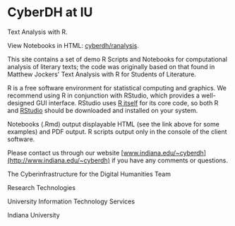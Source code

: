 # CyberDH at IU

Text Analysis with R.

View Notebooks in HTML: [cyberdh/ranalysis](http://www.indiana.edu/~cyberdh/ranalysis).

This site contains a set of demo R Scripts and Notebooks for computational analysis of literary texts; the code was originally based on that found in Matthew Jockers' Text Analysis with R for Students of Literature. 

R is a free software environment for statistical computing and graphics. We recommend using R in conjunction with RStudio, which provides a well-designed GUI interface. RStudio uses [R itself](https://www.r-project.org) for its core code, so both R and [RStudio](https://www.rstudio.com/) should be downloaded and installed on your system.

Notebooks (.Rmd) output displayable HTML (see the link above for some examples) and PDF output. R scripts output only in the console of the client software.

Please contact us through our website [www.indiana.edu/~cyberdh](http://www.indiana.edu/~cyberdh) if you have any comments or questions.

The Cyberinfrastructure for the Digital Humanities Team

Research Technologies

University Information Technology Services

Indiana University